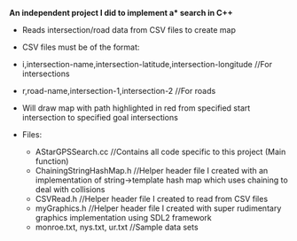 __An independent project I did to implement a* search in C++__
* Reads intersection/road data from CSV files to create map
*	CSV files must be of the format:
 * i,intersection-name,intersection-latitude,intersection-longitude  //For intersections
 *	r,road-name,intersection-1,intersection-2   //For roads
* Will draw map with path highlighted in red from specified start intersection to specified goal intersections

* Files:
  *	AStarGPSSearch.cc 	//Contains all code specific to this project (Main function)
  *	ChainingStringHashMap.h 	//Helper header file I created with an implementation of string->template hash map which uses chaining to deal with collisions
  *	CSVRead.h 	//Helper header file I created to read from CSV files
  *	myGraphics.h 	//Helper header file I created with super rudimentary graphics implementation using SDL2 framework
  *	monroe.txt, nys.txt, ur.txt 	//Sample data sets
